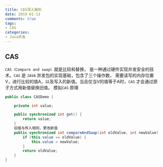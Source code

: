 ```yaml
---
title: CAS深入解析
date: 2019-01-13
comments: true 
tags:
- CAS
categories:  
- Java并发
---
```

## CAS
`CAS（Compare and swap）`就是比较和替换， 是一种通过硬件实现并发安全的技术。`CAS` 是 `JAVA` 并发包的实现基础，包含了三个操作数，
需要读写的内存位置V，进行比较的值A，以及写入的新值。当且仅当V的值等于A时，`CAS` 才会通过原子方式用新值替换旧值。
模拟`CAS` 原理
```java
public class CASDemo {

    private int value;

    public synchronized int get() {
        return value;
    }
    旧值与传入相同，更改新值
    public synchronized int compareAndSwap(int oldValue, int newValue) {
        if (this.value == oldValue) {
            this.value = newValue;
        }
        return oldValue;
    }
}
```